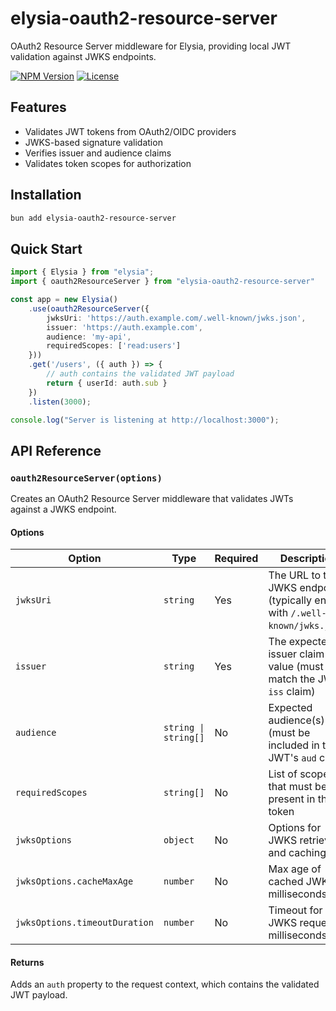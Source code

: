 # elysia-oauth2-resource-server

OAuth2 Resource Server middleware for Elysia, providing local JWT validation against JWKS endpoints.

[![NPM Version](https://img.shields.io/npm/v/elysia-oauth2-resource-server.svg)](https://www.npmjs.com/package/elysia-oauth2-resource-server)
[![License](https://img.shields.io/npm/l/elysia-oauth2-resource-server.svg)](https://github.com/ap-1/elysia-oauth2-resource-server/blob/main/LICENSE)

## Features

- Validates JWT tokens from OAuth2/OIDC providers
- JWKS-based signature validation
- Verifies issuer and audience claims
- Validates token scopes for authorization

## Installation

```bash
bun add elysia-oauth2-resource-server
```

## Quick Start

```ts
import { Elysia } from "elysia";
import { oauth2ResourceServer } from "elysia-oauth2-resource-server"

const app = new Elysia()
	.use(oauth2ResourceServer({
		jwksUri: 'https://auth.example.com/.well-known/jwks.json',
		issuer: 'https://auth.example.com',
		audience: 'my-api',
		requiredScopes: ['read:users']
	}))
	.get('/users', ({ auth }) => {
		// auth contains the validated JWT payload
		return { userId: auth.sub }
	})
	.listen(3000);

console.log("Server is listening at http://localhost:3000");
```

## API Reference

### `oauth2ResourceServer(options)`

Creates an OAuth2 Resource Server middleware that validates JWTs against a JWKS endpoint.

#### Options


| Option | Type | Required | Description |
|--------|------|----------|-------------|
| `jwksUri` | `string` | Yes | The URL to the JWKS endpoint (typically ends with `/.well-known/jwks.json`) |
| `issuer` | `string` | Yes | The expected issuer claim value (must match the JWT's `iss` claim) |
| `audience` | `string \| string[]` | No | Expected audience(s) (must be included in the JWT's `aud` claim) |
| `requiredScopes` | `string[]` | No | List of scopes that must be present in the token |
| `jwksOptions` | `object` | No | Options for JWKS retrieval and caching |
| `jwksOptions.cacheMaxAge` | `number` | No | Max age of cached JWKS in milliseconds |
| `jwksOptions.timeoutDuration` | `number` | No | Timeout for JWKS request in milliseconds |

#### Returns

Adds an `auth` property to the request context, which contains the validated JWT payload.
